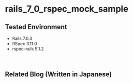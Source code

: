 # rails_7_0_rspec_mock_sample

## Tested Environment

- Rails 7.0.3
- RSpec 3.11.0
- rspec-rails 5.1.2

　  
## Related Blog (Written in Japanese)